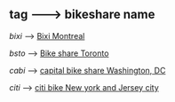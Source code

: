 
## tag ---> bikeshare name

*bixi* --> [Bixi Montreal](https://www.bixi.com)

*bsto* --> [Bike share Toronto](https://www.bikesharetoronto.com)

*cabi* --> [capital bike share Washington, DC](https://www.capitalbikeshare.com)

*citi* --> [citi bike New york and Jersey city](https://ride.citibikenyc.com/)
